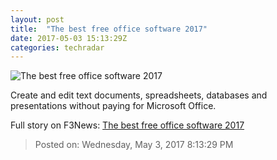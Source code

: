 ```yaml
---
layout: post
title:  "The best free office software 2017"
date: 2017-05-03 15:13:29Z
categories: techradar
---
```


![The best free office software 2017](http://cdn.mos.cms.futurecdn.net/dD2YVJ7VncqtQHcmQwyPAd-1200-80.jpg)

Create and edit text documents, spreadsheets, databases and presentations without paying for Microsoft Office.


Full story on F3News: [The best free office software 2017](http://www.f3nws.com/n/vfGrpE)

> Posted on: Wednesday, May 3, 2017 8:13:29 PM
